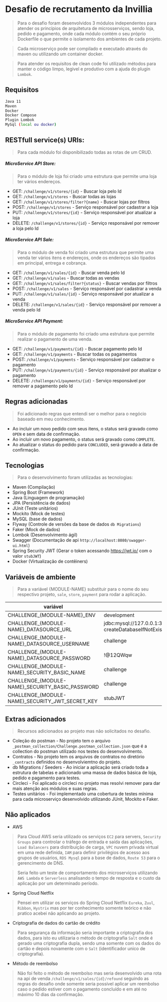 # Desafio de recrutamento da Invillia
> Para o desafio foram desenvolvidos 3 módulos independentes para atender os princípios de arquitetura de microsserviços, sendo loja, pedido e pagamento, onde cada módulo contém o seu próprio Dockerfile o que permite o isolamento dos ambientes de cada projeto.

> Cada microserviço pode ser compilado e executado através do maven ou utilizando um container docker.

> Para atender os requisitos de clean code foi utilizado métodos para manter o código limpo, legivel e produtivo com a ajuda do plugin `Lombok`. 


## Requisitos
```sh
Java 11
Maven
Docker
Docker Compose
Plugin Lombok
MySql (local ou docker)
```


## RESTfull service(s) URIs:
> Para cada módulo foi disponibilizado todas as rotas de um CRUD.

##### MicroService API **Store**:
> Para o módulo de loja foi criado uma estrutura que permite uma loja ter vários endereços.

* GET: 	`/challenge/v1/stores/{id}` - Buscar loja pelo Id
* GET: 	`/challenge/v1/stores` - Buscar todas as lojas
* GET: 	`/challenge/v1/stores/filter?{name}` - Buscar lojas por filtros
* POST: 	`/challenge/v1/stores` - Serviço responsável por cadastrar a loja
* PUT:	`/challenge/v1/stores/{id}` - Serviço responsável por atualizar a loja
* DELETE: `/challenge/v1/stores/{id}` - Serviço responsável por remover a loja pelo Id

##### MicroService API **Sale**:
> Para o módulo de venda foi criado uma estrutura que permite uma venda ter vários itens e endereços, onde os endereços são tipados em principal, entrega e cobrança.

* GET: 	`/challenge/v1/sales/{id}` - Buscar venda pelo Id
* GET: 	`/challenge/v1/sales` - Buscar todas as vendas
* GET: 	`/challenge/v1/sales/filter?{status}` - Buscar vendas por filtros
* POST: 	`/challenge/v1/sales` - Serviço responsável por cadastrar a venda
* PUT:	`/challenge/v1/sales/{id}` - Serviço responsável por atualizar a venda
* DELETE: `/challenge/v1/sales/{id}` - Serviço responsável por remover a venda pelo Id

##### MicroService API **Payment**:
> Para o módulo de pagamento foi criado uma estrutura que permite realizar o pagamento de uma venda.

* GET: 	`/challenge/v1/payments/{id}` - Buscar pagamento pelo Id
* GET: 	`/challenge/v1/payments` - Buscar todas os pagamentos
* POST: 	`/challenge/v1/payments` - Serviço responsável por cadastrar o pagamento
* PUT: 	`/challenge/v1/payments/{id}` - Serviço responsável por atualizar o pagamento
* DELETE: `/challenge/v1/payments/{id}` - Serviço responsável por remover a pagamento pelo Id


## Regras adicionadas
> Foi adicionado regras que entendi ser o melhor para o negócio baseado em meu conhecimento.

* Ao incluir um novo pedido com seus itens, o status será gravado como `OPEN` e sem data de confirmação.
* Ao incluir um novo pagamento, o status será gravado como `COMPLETE`.
* Ao atualizar o status do pedido para `CONCLUDED`, será gravado a data de confirmação.


## Tecnologias
> Para o desenvolvimento foram utilizadas as tecnologias:

 - Maven (Compilação)
 - Spring Boot (Framework)
 - Java (Linguagem de programação)
 - JPA (Persistência de dados)
 - JUnit (Teste unitários)
 - Mockito (Mock de testes)
 - MySQL (base de dados)
 - Flyway (Controle de versões da base de dados `db Migrations`)
 - Faker (Mock de dados)
 - Lombok (Desenvolvimento ágil)
 - Swagger (Documentação de api `http://localhost:8080/swagger-ui.html`)
 - Spring Security JWT (Gerar o token acessando https://jwt.io/ com o valor `stubJWT`)
 - Docker (Virtualização de contêiners)


## Variáveis de ​​ambiente
> Para a variável {MODULE-NAME} substituir para o nome do seu respectivo projeto, `sale`, `store`, `payment` para rodar a aplicação.

| variável | valor default |
| ------ | ------ |
| CHALLENGE_{MODULE-NAME}_ENV | development |
| CHALLENGE_{MODULE-NAME}_DATASOURCE_URL | jdbc:mysql://127.0.0.1:3306/challenge_{MODULE-NAME}?createDatabaseIfNotExist=true&useSSL=false&useTimezone=true&serverTimezone=UTC |
| CHALLENGE_{MODULE-NAME}_DATASOURCE_USERNAME | challenge |
| CHALLENGE_{MODULE-NAME}_DATASOURCE_PASSWORD |!@12QWqw  |
| CHALLENGE_{MODULE-NAME}_SECURITY_BASIC_NAME | challenge |
| CHALLENGE_{MODULE-NAME}_SECURITY_BASIC_PASSWORD | challenge |
| CHALLENGE_{MODULE-NAME}_SECURITY_JWT_SECRET_KEY | stubJWT |


## Extras adicionados
> Recursos adicionados ao projeto mas não solicitados no desafio.

 - Coleção do postman - No projeto tem o arquivo `_postman_collection/Challenge.postman_collection.json` que é a collection do postman utilizado nos testes do desenvolvimento.
 - Contratos - No projeto tem os arquivos de contratos no diretório `_contracts` definidos no desenvolviemtno do projeto.
 - db Migrations / Seeders - Ao iniciar a aplicação será criado toda a estrutura de tabelas e adicionado uma massa de dados básica de loja, pedido e pagamento para testes.
 - Circleci - Foi aplicado o circleci no projeto mas resolvi remover para dar mais atenção aos módulos e suas regras.
 - Testes unitários - Foi implementado uma cobertura de testes mínima para cada microserviço desenvolvido utilizando JUnit, Mockito e Faker.


## Não aplicados
 - AWS
 > Para Cloud AWS seria utilizado os serviços `EC2` para servers, `Security Groups` para controlar o tráfego de entrada e saída das aplicações, `Load Balancers` para distribuição de carga, `VPC` nuvem privada virtual em uma rede definida, `IAM` para definir privilégios de acesso aos grupos de usuários, `RDS Mysql` para a base de dados, `Route 53` para o gerencimento de DNS.
 
 > Seria feito um teste de comportamento dos microserviços utilizando `AWS Lambda` e `Serverless` analisando o tempo de resposta e o custo da aplicação por um determinado período.
 
 - Spring Cloud Netflix
 > Pensei em utilizar os serviços do Spring Cloud Netflix `Eureka`, `Zuul`, `Ribbon`, `Hystrix` mas por ter conhecimento somente teórico e não pratico acebei não aplicando ao projeto.
 
 - Criptografia de dados do cartão de crédito
 > Para segurança da informação seria importante a criptografia dos dados, para isto eu utilizaria o método de criptografia `Salt` onde é gerado uma criptografia dupla, sendo uma somente com os dados do cartão e depois novamente com o `Salt` (identificador unico de criptografia).
 
 - Método de reembolso
 > Não foi feito o método de reembolso mas seria desenvolvido uma rota na api de venda `/challenge/v1/sales/{id}/refound` seguindo as regras do desafio onde somente seria possível aplicar um reembolso caso o pedido estiver com o pagamento concluído e em até no máximo 10 dias da confirmação.
 